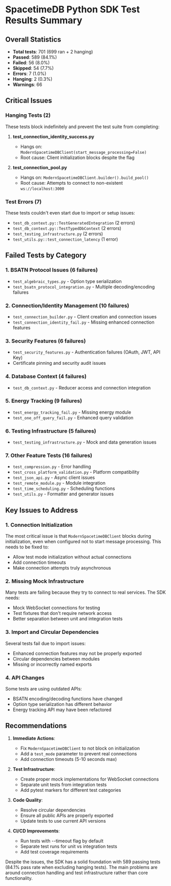 # SpacetimeDB Python SDK Test Results Summary

## Overall Statistics
- **Total tests**: 701 (699 ran + 2 hanging)
- **Passed**: 589 (84.1%)
- **Failed**: 56 (8.0%)
- **Skipped**: 54 (7.7%)
- **Errors**: 7 (1.0%)
- **Hanging**: 2 (0.3%)
- **Warnings**: 66

## Critical Issues

### Hanging Tests (2)
These tests block indefinitely and prevent the test suite from completing:

1. **test_connection_identity_success.py**
   - Hangs on: `ModernSpacetimeDBClient(start_message_processing=False)`
   - Root cause: Client initialization blocks despite the flag

2. **test_connection_pool.py**
   - Hangs on: `ModernSpacetimeDBClient.builder().build_pool()`
   - Root cause: Attempts to connect to non-existent `ws://localhost:3000`

### Test Errors (7)
These tests couldn't even start due to import or setup issues:
- `test_db_context.py::TestGeneratedIntegration` (2 errors)
- `test_db_context.py::TestTypedDbContext` (2 errors)
- `test_testing_infrastructure.py` (2 errors)
- `test_utils.py::test_connection_latency` (1 error)

## Failed Tests by Category

### 1. BSATN Protocol Issues (6 failures)
- `test_algebraic_types.py` - Option type serialization
- `test_bsatn_protocol_integration.py` - Multiple decoding/encoding failures

### 2. Connection/Identity Management (10 failures)
- `test_connection_builder.py` - Client creation and connection issues
- `test_connection_identity_fail.py` - Missing enhanced connection features

### 3. Security Features (6 failures)
- `test_security_features.py` - Authentication failures (OAuth, JWT, API Key)
- Certificate pinning and security audit issues

### 4. Database Context (4 failures)
- `test_db_context.py` - Reducer access and connection integration

### 5. Energy Tracking (9 failures)
- `test_energy_tracking_fail.py` - Missing energy module
- `test_one_off_query_fail.py` - Enhanced query validation

### 6. Testing Infrastructure (5 failures)
- `test_testing_infrastructure.py` - Mock and data generation issues

### 7. Other Feature Tests (16 failures)
- `test_compression.py` - Error handling
- `test_cross_platform_validation.py` - Platform compatibility
- `test_json_api.py` - Async client issues
- `test_remote_module.py` - Module integration
- `test_time_scheduling.py` - Scheduling functions
- `test_utils.py` - Formatter and generator issues

## Key Issues to Address

### 1. Connection Initialization
The most critical issue is that `ModernSpacetimeDBClient` blocks during initialization, even when configured not to start message processing. This needs to be fixed to:
- Allow test mode initialization without actual connections
- Add connection timeouts
- Make connection attempts truly asynchronous

### 2. Missing Mock Infrastructure
Many tests are failing because they try to connect to real services. The SDK needs:
- Mock WebSocket connections for testing
- Test fixtures that don't require network access
- Better separation between unit and integration tests

### 3. Import and Circular Dependencies
Several tests fail due to import issues:
- Enhanced connection features may not be properly exported
- Circular dependencies between modules
- Missing or incorrectly named exports

### 4. API Changes
Some tests are using outdated APIs:
- BSATN encoding/decoding functions have changed
- Option type serialization has different behavior
- Energy tracking API may have been refactored

## Recommendations

1. **Immediate Actions**:
   - Fix `ModernSpacetimeDBClient` to not block on initialization
   - Add a `test_mode` parameter to prevent real connections
   - Add connection timeouts (5-10 seconds max)

2. **Test Infrastructure**:
   - Create proper mock implementations for WebSocket connections
   - Separate unit tests from integration tests
   - Add pytest markers for different test categories

3. **Code Quality**:
   - Resolve circular dependencies
   - Ensure all public APIs are properly exported
   - Update tests to use current API versions

4. **CI/CD Improvements**:
   - Run tests with --timeout flag by default
   - Separate test runs for unit vs integration tests
   - Add test coverage requirements

Despite the issues, the SDK has a solid foundation with 589 passing tests (84.1% pass rate when excluding hanging tests). The main problems are around connection handling and test infrastructure rather than core functionality.

